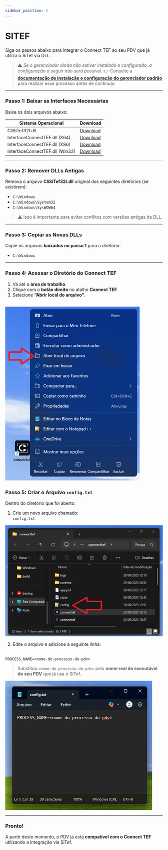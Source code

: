 ```yaml
---
sidebar_position: 3
---
```


# SITEF

Siga os passos abaixo para integrar o Connect TEF ao seu PDV que já utiliza o SiTef via DLL.

> ⚠️ *Se o gerenciador ainda não estiver instalado e configurado, a configuração a seguir não será possível.*
> 👉 Consulte a [**documentação de instalação e configuração do gerenciador padrão**](./windows.md) para realizar esse processo antes de continuar.

---

### Passo 1: Baixar as Interfaces Necessárias

Baixe os dois arquivos abaixo:

| Sistema Operacional                 | Download |
|-------------------------------------|----------|
| CliSiTef32I.dll                     | [Download](https://arquivos.pdvpos.com.br/connecttef/gerenciador-padrao/dll/CliSiTef32I.dll)               |
| InterfaceConnectTEF.dll (X64)       | [Download](https://arquivos.pdvpos.com.br/connecttef/gerenciador-padrao/dll/InterfaceConnectTEF-X64.dll)   |
| InterfaceConnectTEF.dll (X86)       | [Download](https://arquivos.pdvpos.com.br/connecttef/gerenciador-padrao/dll/InterfaceConnectTEF-X86.dll)   |
| InterfaceConnectTEF.dll (Win32)     | [Download](https://arquivos.pdvpos.com.br/connecttef/gerenciador-padrao/dll/InterfaceConnectTEF-Win32.dll) |

---

### Passo 2: Remover DLLs Antigas

Remova o arquivo **CliSiTef32I.dll** original dos seguintes diretórios (se existirem):

- `C:\Windows`
- `C:\Windows\System32`
- `C:\Windows\SysWOW64`

> ⚠️ Isso é importante para evitar conflitos com versões antigas da DLL.

---

### Passo 3: Copiar as Novas DLLs

Copie os arquivos **baixados no passo 1** para o diretório:

- `C:\Windows`

---

### Passo 4: Acessar o Diretório do Connect TEF

1. Vá até a **área de trabalho**.
2. Clique com o **botão direito** no atalho **Connect TEF**.
3. Selecione **“Abrir local do arquivo”**.

![img_6.png](img_6.png)
---

### Passo 5: Criar o Arquivo `config.txt`

Dentro do diretório que foi aberto:

1. Crie um novo arquivo chamado:  
   `config.txt`

![img_8.png](img_8.png)

2. Edite o arquivo e adicione a seguinte linha:

```

PROCESS_NAME=<nome-do-processo-do-pdv>

```

> Substitua `<nome-do-processo-do-pdv>` pelo **nome real do executável do seu PDV** que já usa o SiTef.

![img_7.png](img_7.png)

---

### Pronto!

A partir deste momento, o PDV já está **compatível com o Connect TEF** utilizando a integração via SiTef.